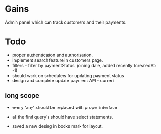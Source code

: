 # Gains
Admin panel which can track customers and their payments.


# Todo

- proper authentication and authorization.
- implement search feature in customers page.
- filters - filter by paymentStatus, joining date, added recently (createdAt: -1)
- should work on schedulers for updating payment status
- design and complete update payment API  - current


## long scope
- every 'any' should be replaced with proper interface
- all the find query's should have select statements.

- saved a new desing in books mark for layout.